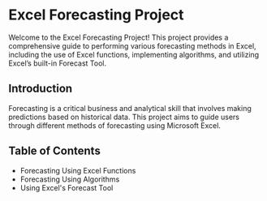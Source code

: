 # Excel Forecasting Project

Welcome to the Excel Forecasting Project! This project provides a comprehensive guide to performing various forecasting methods in Excel, including the use of Excel functions, implementing algorithms, and utilizing Excel’s built-in Forecast Tool.

## Introduction
Forecasting is a critical business and analytical skill that involves making predictions based on historical data. This project aims to guide users through different methods of forecasting using Microsoft Excel.


## Table of Contents
- Forecasting Using Excel Functions
- Forecasting Using Algorithms
- Using Excel's Forecast Tool

